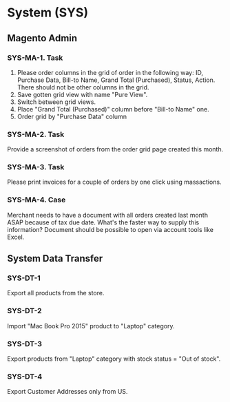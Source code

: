# System (SYS)

## Magento Admin

### SYS-MA-1. Task

1. Please order columns in the grid of order in the following way: ID, Purchase Data, Bill-to Name, Grand Total (Purchased), Status, Action. There should not be other columns in the grid. 
2. Save gotten grid view with name "Pure View". 
3. Switch between grid views.
4. Place "Grand Total (Purchased)" column before "Bill-to Name" one.
5. Order grid by "Purchase Data" column

### SYS-MA-2. Task

Provide a screenshot of orders from the order grid page created this month.

### SYS-MA-3. Task

Please print invoices for a couple of orders by one click using massactions.

### SYS-MA-4. Case

Merchant needs to have a document with all orders created last month ASAP because of tax due date. What's the faster way to supply this information? Document should be possible to open via account tools like Excel.

## System Data Transfer

### SYS-DT-1

Export all products from the store.

### SYS-DT-2

Import "Mac Book Pro 2015" product to "Laptop" category.

### SYS-DT-3

Export products from "Laptop" category with stock status = "Out of stock".

### SYS-DT-4

Export Customer Addresses only from US.
